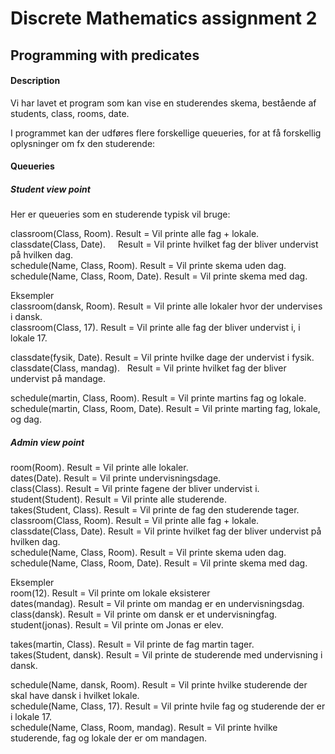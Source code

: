 # Discrete Mathematics assignment 2
## Programming with predicates


#### Description 
Vi har lavet et program som kan vise en studerendes skema,
bestående af students, class, rooms, date. <br/>

I programmet kan der udføres flere forskellige queueries, for at få forskellig oplysninger om fx den studerende: <br/>

#### Queueries
##### Student view point
Her er queueries som en studerende typisk vil bruge: <br/>

classroom(Class, Room).               Result = Vil printe alle fag + lokale. <br/>
classdate(Class, Date).               Result = Vil printe hvilket fag der bliver undervist på hvilken dag. <br/>
schedule(Name, Class, Room).          Result = Vil printe skema uden dag. <br/>
schedule(Name, Class, Room, Date).    Result = Vil printe skema med dag. <br/>

Eksempler <br/>
classroom(dansk, Room).               Result = Vil printe alle lokaler hvor der undervises i dansk. <br/>
classroom(Class, 17).                 Result = Vil printe alle fag der bliver undervist i, i lokale 17. <br/>

classdate(fysik, Date).               Result = Vil printe hvilke dage der undervist i fysik. <br/>
classdate(Class, mandag).             Result = Vil printe hvilket fag der bliver undervist på mandage. <br/>

schedule(martin, Class, Room).        Result = Vil printe martins fag og lokale. <br/>
schedule(martin, Class, Room, Date).  Result = Vil printe marting fag, lokale, og dag. <br/>

##### Admin view point

room(Room).                           Result = Vil printe alle lokaler. <br/>
dates(Date).                          Result = Vil printe undervisningsdage. <br/>
class(Class).                         Result = Vil printe fagene der bliver undervist i. <br/>
student(Student).                     Result = Vil printe alle studerende. <br/>
takes(Student, Class).                Result = Vil printe de fag den studerende tager. <br/>
classroom(Class, Room).               Result = Vil printe alle fag + lokale. <br/>
classdate(Class, Date).               Result = Vil printe hvilket fag der bliver undervist på hvilken dag. <br/>
schedule(Name, Class, Room).          Result = Vil printe skema uden dag. <br/>
schedule(Name, Class, Room, Date).    Result = Vil printe skema med dag. <br/>

Eksempler <br/>
room(12).                             Result = Vil printe om lokale eksisterer <br/>
dates(mandag).                        Result = Vil printe om mandag er en undervisningsdag. <br/>
class(dansk).                         Result = Vil printe om dansk er et undervisningfag. <br/>
student(jonas).                       Result = Vil printe om Jonas er elev. <br/>

takes(martin, Class).                 Result = Vil printe de fag martin tager. <br/>
takes(Student, dansk).                Result = Vil printe de studerende med undervisning i dansk. <br/>

schedule(Name, dansk, Room).          Result = Vil printe hvilke studerende der skal have dansk i hvilket lokale. <br/>
schedule(Name, Class, 17).            Result = Vil printe hvile fag og studerende der er i lokale 17. <br/>
schedule(Name, Class, Room, mandag).  Result = Vil printe hvilke studerende, fag og lokale der er om mandagen. <br/>
